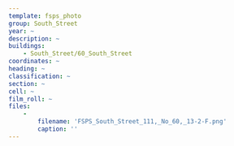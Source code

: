```yaml
---
template: fsps_photo
group: South_Street
year: ~
description: ~
buildings:
    - South_Street/60_South_Street
coordinates: ~
heading: ~
classification: ~
section: ~
cell: ~
film_roll: ~
files:
    -
        filename: 'FSPS_South_Street_111,_No_60,_13-2-F.png'
        caption: ''
---
```

